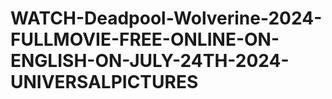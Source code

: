 # WATCH-Deadpool-Wolverine-2024-FULLMOVIE-FREE-ONLINE-ON-ENGLISH-ON-JULY-24TH-2024-UNIVERSALPICTURES